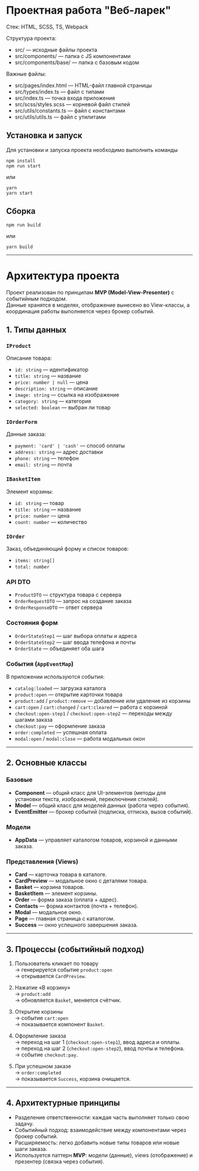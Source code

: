 # Проектная работа "Веб-ларек"

Стек: HTML, SCSS, TS, Webpack

Структура проекта:
- src/ — исходные файлы проекта
- src/components/ — папка с JS компонентами
- src/components/base/ — папка с базовым кодом

Важные файлы:
- src/pages/index.html — HTML-файл главной страницы
- src/types/index.ts — файл с типами
- src/index.ts — точка входа приложения
- src/scss/styles.scss — корневой файл стилей
- src/utils/constants.ts — файл с константами
- src/utils/utils.ts — файл с утилитами

## Установка и запуск
Для установки и запуска проекта необходимо выполнить команды

```
npm install
npm run start
```

или

```
yarn
yarn start
```
## Сборка

```
npm run build
```

или

```
yarn build
```

---

# Архитектура проекта

Проект реализован по принципам **MVP (Model-View-Presenter)** с событийным подходом.  
Данные хранятся в моделях, отображение вынесено во View-классы, а координация работы выполняется через брокер событий.

## 1. Типы данных

### `IProduct`  
Описание товара:  
- `id: string` — идентификатор  
- `title: string` — название  
- `price: number | null` — цена  
- `description: string` — описание  
- `image: string` — ссылка на изображение  
- `category: string` — категория  
- `selected: boolean` — выбран ли товар  

### `IOrderForm`  
Данные заказа:  
- `payment: 'card' | 'cash'` — способ оплаты  
- `address: string` — адрес доставки  
- `phone: string` — телефон  
- `email: string` — почта  

### `IBasketItem`  
Элемент корзины:  
- `id: string` — товар  
- `title: string` — название  
- `price: number` — цена  
- `count: number` — количество  

### `IOrder`  
Заказ, объединяющий форму и список товаров:  
- `items: string[]`  
- `total: number`  

### API DTO  
- `ProductDTO` — структура товара с сервера  
- `OrderRequestDTO` — запрос на создание заказа  
- `OrderResponseDTO` — ответ сервера  

### Состояния форм  
- `OrderStateStep1` — шаг выбора оплаты и адреса  
- `OrderStateStep2` — шаг ввода телефона и почты  
- `OrderState` — объединяет оба шага  

### События (`AppEventMap`)  
В приложении используются события:  
- `catalog:loaded` — загрузка каталога  
- `product:open` — открытие карточки товара  
- `product:add` / `product:remove` — добавление или удаление из корзины  
- `cart:open` / `cart:changed` / `cart:cleared` — работа с корзиной  
- `checkout:open-step1` / `checkout:open-step2` — переходы между шагами заказа  
- `checkout:pay` — оформление заказа  
- `order:completed` — успешная оплата  
- `modal:open` / `modal:close` — работа модальных окон  

---

## 2. Основные классы

### Базовые  
- **Component** — общий класс для UI-элементов (методы для установки текста, изображений, переключения стилей).  
- **Model** — общий класс для моделей данных (работа через события).  
- **EventEmitter** — брокер событий (подписка, отписка, вызов событий).  

### Модели  
- **AppData** — управляет каталогом товаров, корзиной и данными заказа.  

### Представления (Views)  
- **Card** — карточка товара в каталоге.  
- **CardPreview** — модальное окно с деталями товара.  
- **Basket** — корзина товаров.  
- **BasketItem** — элемент корзины.  
- **Order** — форма заказа (оплата + адрес).  
- **Contacts** — форма контактов (почта + телефон).  
- **Modal** — модальное окно.  
- **Page** — главная страница с каталогом.  
- **Success** — окно успешного завершения заказа.  

---

## 3. Процессы (событийный подход)

1. Пользователь кликает по товару  
   → генерируется событие `product:open`  
   → открывается `CardPreview`.  

2. Нажатие «В корзину»  
   → `product:add`  
   → обновляется `Basket`, меняется счётчик.  

3. Открытие корзины  
   → событие `cart:open`  
   → показывается компонент `Basket`.  

4. Оформление заказа  
   → переход на шаг 1 (`checkout:open-step1`), ввод адреса и оплаты.  
   → переход на шаг 2 (`checkout:open-step2`), ввод почты и телефона.  
   → событие `checkout:pay`.  

5. При успешном заказе  
   → `order:completed`  
   → показывается `Success`, корзина очищается.  

---

## 4. Архитектурные принципы

- Разделение ответственности: каждая часть выполняет только свою задачу.  
- Событийный подход: взаимодействие между компонентами через брокер событий.  
- Расширяемость: легко добавить новые типы товаров или новые шаги заказа.  
- Используется паттерн **MVP**: модели (данные), views (отображение) и презентер (связка через события).  
